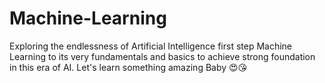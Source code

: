 # Machine-Learning
Exploring the endlessness of Artificial Intelligence first step Machine Learning to its very fundamentals and basics to achieve strong foundation in this era of AI. Let's learn something amazing Baby 😍😘
